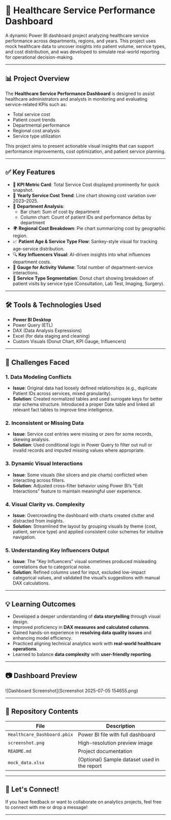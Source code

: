 # 🏥 Healthcare Service Performance Dashboard

A dynamic Power BI dashboard project analyzing healthcare service performance across departments, regions, and years. This project uses mock healthcare data to uncover insights into patient volume, service types, and cost distribution, and was developed to simulate real-world reporting for operational decision-making.

---

## 📊 Project Overview

The **Healthcare Service Performance Dashboard** is designed to assist healthcare administrators and analysts in monitoring and evaluating service-related KPIs such as:

- Total service cost
- Patient count trends
- Departmental performance
- Regional cost analysis
- Service type utilization

This project aims to present actionable visual insights that can support performance improvements, cost optimization, and patient service planning.

---

## ✅ Key Features

- 📌 **KPI Metric Card**: Total Service Cost displayed prominently for quick snapshot.
- 📅 **Yearly Service Cost Trend**: Line chart showing cost variation over 2023–2025.
- 🏥 **Department Analysis**:
  - Bar chart: Sum of cost by department
  - Column chart: Count of patient IDs and performance deltas by department
- 🌍 **Regional Cost Breakdown**: Pie chart summarizing cost by geographic region.
- 📈 **Patient Age & Service Type Flow**: Sankey-style visual for tracking age-service distribution.
- 🔍 **Key Influencers Visual**: AI-driven insights into what influences department costs.
- 🧠 **Gauge for Activity Volume**: Total number of department-service interactions.
- 🧾 **Service Type Segmentation**: Donut chart showing breakdown of patient visits by service type (Consultation, Lab Test, Imaging, Surgery).

---

## 🛠 Tools & Technologies Used

- **Power BI Desktop**
- Power Query (ETL)
- DAX (Data Analysis Expressions)
- Excel (for data staging and cleaning)
- Custom Visuals (Donut Chart, KPI Gauge, Influencers)

---

## 🚧 Challenges Faced

### 1. **Data Modeling Conflicts**
- **Issue**: Original data had loosely defined relationships (e.g., duplicate Patient IDs across services, mixed granularity).
- **Solution**: Created normalized tables and used surrogate keys for better star schema structure. Introduced a proper Date table and linked all relevant fact tables to improve time intelligence.

### 2. **Inconsistent or Missing Data**
- **Issue**: Service cost entries were missing or zero for some records, skewing analysis.
- **Solution**: Used conditional logic in Power Query to filter out null or invalid records and imputed missing values where appropriate.

### 3. **Dynamic Visual Interactions**
- **Issue**: Some visuals (like slicers and pie charts) conflicted when interacting across filters.
- **Solution**: Adjusted cross-filter behavior using Power BI’s "Edit Interactions" feature to maintain meaningful user experience.

### 4. **Visual Clarity vs. Complexity**
- **Issue**: Overcrowding the dashboard with charts created clutter and distracted from insights.
- **Solution**: Streamlined the layout by grouping visuals by theme (cost, patient, service type) and applied consistent color schemes for intuitive navigation.

### 5. **Understanding Key Influencers Output**
- **Issue**: The "Key Influencers" visual sometimes produced misleading correlations due to categorical noise.
- **Solution**: Refined columns used for input, excluded low-impact categorical values, and validated the visual’s suggestions with manual DAX calculations.

---

## 💡 Learning Outcomes

- Developed a deeper understanding of **data storytelling** through visual design.
- Improved proficiency in **DAX measures and calculated columns**.
- Gained hands-on experience in **resolving data quality issues** and enhancing model efficiency.
- Practiced aligning technical analytics work with **real-world healthcare operations**.
- Learned to balance **data complexity** with **user-friendly reporting**.

---

## 📷 Dashboard Preview

![Dashboard Screenshot](Screenshot 2025-07-05 154655.png)

---

## 📁 Repository Contents

| File | Description |
|------|-------------|
| `Healthcare_Dashboard.pbix` | Power BI file with full dashboard |
| `screenshot.png` | High-resolution preview image |
| `README.md` | Project documentation |
| `mock_data.xlsx` | (Optional) Sample dataset used in the report |

---

## 🤝 Let's Connect!

If you have feedback or want to collaborate on analytics projects, feel free to connect with me or drop a message!

---

